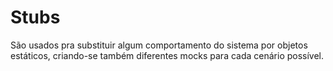 # Stubs

São usados pra substituir algum comportamento do sistema por objetos estáticos, criando-se também diferentes mocks para cada cenário possível.

